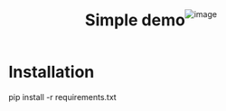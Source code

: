 <div style='display: flex; justify-content: center; align-items: center; width=100%;'>
  <h1>Simple demo</h1> 
  
  ![image](https://github.com/user-attachments/assets/d9720067-1197-4b97-8c30-2814b2177053)
</div>

# Installation
pip install -r requirements.txt
